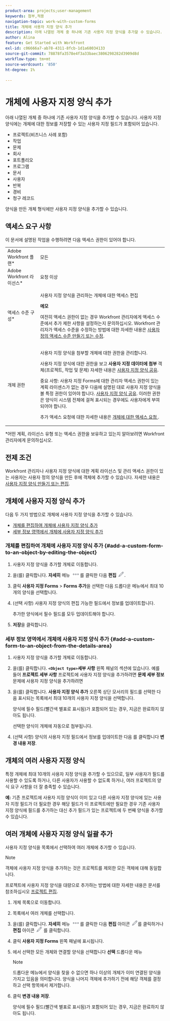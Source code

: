 ```yaml
---
product-area: projects;user-management
keywords: 첨부,적용
navigation-topic: work-with-custom-forms
title: 개체에 사용자 지정 양식 추가
description: 아래 나열된 개체 중 하나에 기존 사용자 지정 양식을 추가할 수 있습니다. 사용자 지정 양식에는 개체에 대한 정보를 저장할 수 있는 사용자 지정 필드가 포함되어 있습니다.
author: Alina
feature: Get Started with Workfront
exl-id: c06666a7-ab78-4311-8fcb-1d1a68034133
source-git-commit: 78878fa3578e4f3a33baec3806298282d3909d8d
workflow-type: tm+mt
source-wordcount: '850'
ht-degree: 1%

---
```


# 개체에 사용자 지정 양식 추가

<!--<span class="preview">The highlighted information on this page refers to functionality not yet generally available. It is available for all customers in the Preview environment and for a select group of customers in the Production environment.</span>-->

아래 나열된 개체 중 하나에 기존 사용자 지정 양식을 추가할 수 있습니다. 사용자 지정 양식에는 개체에 대한 정보를 저장할 수 있는 사용자 지정 필드가 포함되어 있습니다.

* 프로젝트(비즈니스 사례 포함)
* 작업
* 문제
* 회사
* 포트폴리오
* 프로그램
* 문서
* 사용자
* 반복
* 경비
* 청구 레코드

양식을 만든 개체 형식에만 사용자 지정 양식을 추가할 수 있습니다.

## 액세스 요구 사항

이 문서에 설명된 작업을 수행하려면 다음 액세스 권한이 있어야 합니다.

<table style="table-layout:auto"> 
 <col> 
 <col> 
 <tbody> 
  <tr> 
   <td role="rowheader">Adobe Workfront 플랜*</td> 
   <td> <p>모든 </p> </td> 
  </tr> 
  <tr> 
   <td role="rowheader">Adobe Workfront 라이선스*</td> 
   <td> <p>요청 이상</p> </td> 
  </tr> 
  <tr> 
   <td role="rowheader">액세스 수준 구성*</td> 
   <td> <p>사용자 지정 양식을 관리하는 개체에 대한 액세스 편집</p> <p><b>메모</b></p>

여전히 액세스 권한이 없는 경우 Workfront 관리자에게 액세스 수준에서 추가 제한 사항을 설정하는지 문의하십시오. Workfront 관리자가 액세스 수준을 수정하는 방법에 대한 자세한 내용은 <a href="../../administration-and-setup/add-users/configure-and-grant-access/create-modify-access-levels.md" class="MCXref xref">사용자 정의 액세스 수준 만들기 또는 수정</a>.</p> </td>
</tr> 
  <tr> 
   <td role="rowheader">개체 권한</td> 
   <td> <p>사용자 지정 양식을 첨부할 개체에 대한 권한을 관리합니다.</p> <p>사용자 지정 양식에 대한 권한을 보고 <b>사용자 지정 데이터에 첨부</b> 객체(프로젝트, 작업 및 문제) 자세한 내용은 <a href="../../administration-and-setup/customize-workfront/create-manage-custom-forms/share-access-to-a-custom-form.md" class="MCXref xref">사용자 지정 양식 공유</a>.</p> <p>중요 사항: 사용자 지정 Forms에 대한 관리자 액세스 권한이 있는 계획 라이센스가 없는 경우 다음에 설명된 대로 사용자 지정 양식을 볼 특정 권한이 있어야 합니다. <a href="../../administration-and-setup/customize-workfront/create-manage-custom-forms/share-access-to-a-custom-form.md" class="MCXref xref">사용자 지정 양식 공유</a>. 이러한 권한은 양식이 시스템 전체에 걸쳐 표시되는 경우에도 사용자에게 부여되어야 합니다. </p> <p>추가 액세스 요청에 대한 자세한 내용은 <a href="../../workfront-basics/grant-and-request-access-to-objects/request-access.md" class="MCXref xref">개체에 대한 액세스 요청 </a>.</p> </td> 
  </tr> 
 </tbody> 
</table>

&#42;어떤 계획, 라이선스 유형 또는 액세스 권한을 보유하고 있는지 알아보려면 Workfront 관리자에게 문의하십시오.

## 전제 조건

Workfront 관리자나 사용자 지정 양식에 대한 계획 라이선스 및 관리 액세스 권한이 있는 사용자는 사용자 정의 양식을 만든 후에 객체에 추가할 수 있습니다. 자세한 내용은 [사용자 지정 양식 만들기 또는 편집](../../administration-and-setup/customize-workfront/create-manage-custom-forms/create-or-edit-a-custom-form.md).

## 개체에 사용자 지정 양식 추가

다음 두 가지 방법으로 개체에 사용자 지정 양식을 추가할 수 있습니다.

* [개체를 편집하여 개체에 사용자 지정 양식 추가](#add-a-custom-form-to-an-object-by-editing-the-object)
* [세부 정보 영역에서 개체에 사용자 지정 양식 추가](#add-a-custom-form-to-an-object-from-the-details-area)

### 개체를 편집하여 개체에 사용자 지정 양식 추가 {#add-a-custom-form-to-an-object-by-editing-the-object}

1. 사용자 지정 양식을 추가할 개체로 이동합니다.
1. 을(를) 클릭합니다. **자세히** 메뉴 ![](assets/more-icon.png)를 클릭한 다음 **편집** ![](assets/edit-icon.png).
1. 클릭 **사용자 지정 Forms** > **Forms 추가**&#x200B;을 선택한 다음 드롭다운 메뉴에서 최대 10개의 양식을 선택합니다.

1. (선택 사항) 사용자 지정 양식의 편집 가능한 필드에서 정보를 업데이트합니다.

   추가한 양식에서 필수 필드를 모두 업데이트해야 합니다.

1. **저장**&#x200B;을 클릭합니다.

### 세부 정보 영역에서 개체에 사용자 지정 양식 추가 {#add-a-custom-form-to-an-object-from-the-details-area}

1. 사용자 지정 양식을 추가할 개체로 이동합니다.
1. 을(를) 클릭합니다. **`<Object type>`세부 사항** 왼쪽 패널의 섹션에 있습니다. 예를 들어 **프로젝트 세부 사항** 프로젝트에 사용자 지정 양식을 추가하려면 **문제 세부 정보** 문제에 사용자 지정 양식을 추가하려면
1. 을(를) 클릭합니다. **사용자 지정 양식 추가** 오른쪽 상단 모서리의 필드를 선택한 다음 표시되는 목록에서 최대 10개의 사용자 지정 양식을 선택합니다.

   양식에 필수 필드(빨간색 별표로 표시됨)가 포함되어 있는 경우, 지금은 완료하지 않아도 됩니다.

   선택한 양식이 개체에 자동으로 첨부됩니다.

1. (선택 사항) 양식의 사용자 지정 필드에서 정보를 업데이트한 다음 를 클릭합니다 **변경 내용 저장**.

## 개체의 여러 사용자 지정 양식

특정 개체에 최대 10개의 사용자 지정 양식을 추가할 수 있으므로, 일부 사용자가 필드를 사용할 수 있도록 하거나, 다른 사용자가 사용할 수 없도록 하거나, 여러 프로젝트의 양식 요구 사항을 더 잘 충족할 수 있습니다.

**예:** 기존 프로젝트에 사용자 지정 양식이 이미 있고 다른 사용자 지정 양식에 있는 사용자 지정 필드가 더 필요한 경우 해당 필드가 이 프로젝트에만 필요한 경우 기존 사용자 지정 양식에 필드를 추가하는 대신 추가 필드가 있는 프로젝트에 두 번째 양식을 추가할 수 있습니다.

## 여러 개체에 사용자 지정 양식 일괄 추가

사용자 지정 양식을 목록에서 선택하여 여러 개체에 추가할 수 있습니다.

<!--
drafted for bulk-editing projects. When it releases to Prod for projects, take "in the preview environment" and the yellow tags out. Add additional objects here in the same way when they become available:-->

>[!NOTE]
>
>객체에 사용자 지정 양식을 추가하는 것은 프로젝트를 제외한 모든 객체에 대해 동일합니다.
>
>프로젝트에 사용자 지정 양식을 대량으로 추가하는 방법에 대한 자세한 내용은 문서를 참조하십시오 [프로젝트 편집](../../manage-work/projects/manage-projects/edit-projects.md).


1. 개체 목록으로 이동합니다.
1. 목록에서 여러 개체를 선택합니다.

1. 을(를) 클릭합니다. **자세히** 메뉴 ![](assets/more-icon.png)를 클릭한 다음 **편집** 아이콘  ![](assets/edit-icon.png)를 클릭하거나 **편집** 아이콘 ![](assets/edit-icon.png) 를 클릭합니다.
1. 클릭 **사용자 지정 Forms** 왼쪽 패널에 표시됩니다.
1. 에서 선택한 모든 개체와 연결할 양식을 선택합니다 **선택** 드롭다운 메뉴
   >[!NOTE]
   >
   >드롭다운 메뉴에서 양식을 찾을 수 없으면 하나 이상의 개체가 이미 연결된 양식을 가지고 있음을 의미합니다. 양식을 나머지 객체에 추가하기 전에 해당 객체를 결정하고 선택 항목에서 제거합니다.


1. 클릭 **변경 내용 저장**.

   양식에 필수 필드(빨간색 별표로 표시됨)가 포함되어 있는 경우, 지금은 완료하지 않아도 됩니다.
